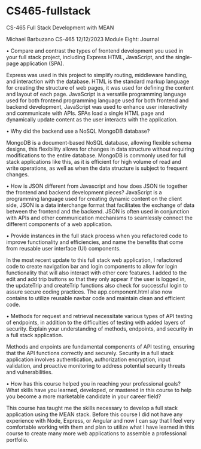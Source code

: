 # CS465-fullstack
CS-465 Full Stack Development with MEAN

Michael Barbuzano
CS-465
12/12/2023
Module Eight: Journal

•	Compare and contrast the types of frontend development you used in your full stack project, including Express HTML, JavaScript, and the single-page application (SPA).

Express was used in this project to simplify routing, middleware handling, and interaction with the database.  HTML is the standard markup language for creating the structure of web pages, it was used for defining the content and layout of each page.  JavaScript is a versatile programming language used for both frontend programming language used for both frontend and backend development, JavaScript was used to enhance user interactivity and communicate with APIs.  SPAs load a single HTML page and dynamically update content as the user interacts with the application.

•	Why did the backend use a NoSQL MongoDB database?

MongoDB is a document-based NoSQL database, allowing flexible schema designs, this flexibility allows for changes in data structure without requiring modifications to the entire database.  MongoDB is commonly used for full stack applications like this, as it is efficient for high volume of read and write operations, as well as when the data structure is subject to frequent changes.

•	How is JSON different from Javascript and how does JSON tie together the frontend and backend development pieces?
JavaScript is a programming language used for creating dynamic content on the client side, JSON is a data interchange format that facilitates the exchange of data between the frontend and the backend.  JSON is often used in conjunction with APIs and other communication mechanisms to seamlessly connect the different components of a web application.

•	Provide instances in the full stack process when you refactored code to improve functionality and efficiencies, and name the benefits that come from reusable user interface (UI) components.

In the most recent update to this full stack web application, I refactored code to create navigation bar and login components to allow for login functionality that will also interact with other core features.  I added to the edit and add trip buttons so that they only appear if the user is logged in, the updateTrip and createTrip functions also check for successful login to assure secure coding practices.  The app.component.html also now contains <app-navbar></app-navbar> to utilize reusable navbar code and maintain clean and efficient code.

•	Methods for request and retrieval necessitate various types of API testing of endpoints, in addition to the difficulties of testing with added layers of security. Explain your understanding of methods, endpoints, and security in a full stack application.

Methods and enpoints are fundamental components of API testing, ensuring that the API functions correctly and securely.  Security in a full stack application involves authentication, authorization encryption, input validation, and proactive monitoring to address potential security threats and vulnerabilities.

•	How has this course helped you in reaching your professional goals? What skills have you learned, developed, or mastered in this course to help you become a more marketable candidate in your career field?

This course has taught me the skills necessary to develop a full stack application using the MEAN stack.  Before this course I did not have any experience with Node, Express, or Angular and now I can say that I feel very comfortable working with them and plan to utilize what I have learned in this course to create many more web applications to assemble a professional portfolio.

